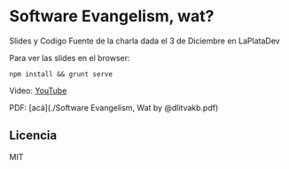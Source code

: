 # Software Evangelism, wat?

Slides y Codigo Fuente de la charla dada el 3 de Diciembre en LaPlataDev

Para ver las slides en el browser:

```
npm install && grunt serve
```

Video: [YouTube](https://youtu.be/BamGBLqRhaA?t=1h12m19s)

PDF: [acá](./Software Evangelism, Wat by @dlitvakb.pdf)

## Licencia

MIT
